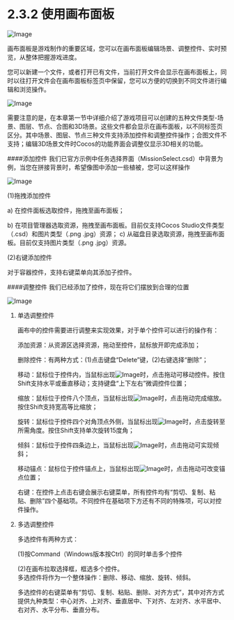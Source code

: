 # 2.3.2 使用画布面板


![Image](res/image042.png)

画布面板是游戏制作的重要区域，您可以在画布面板编辑场景、调整控件、实时预览，从整体把握游戏进度。

您可以新建一个文件，或者打开已有文件，当前打开文件会显示在画布面板上，同时以往打开文件会在画布面板标签页中保留，您可以方便的切换到不同文件进行编辑和浏览操作。

![Image](res/image043.png)

需要注意的是，在本章第一节中详细介绍了游戏项目可以创建的五种文件类型-场景、图层、节点、合图和3D场景。这些文件都会显示在画布面板，以不同标签页区分。其中场景、图层、节点三种文件支持添加控件和调整控件操作；合图文件不支持；编辑3D场景文件时Cocos的功能界面会调整仅显示3D相关的功能。

####添加控件
我们已官方示例中任务选择界面（MissionSelect.csd）中背景为例，当您在拼接背景时，希望像图中添加一些植被，您可以这样操作

![Image](res/image130.gif)

(1)拖拽添加控件

a) 在控件面板选取控件，拖拽至画布面板；

b) 在项目管理器选取资源，拖拽至画布面板。目前仅支持Cocos Studio文件类型（.csd）和图片类型（.png .jpg）资源；
c) 从磁盘目录选取资源，拖拽至画布面板。目前仅支持图片类型（.png .jpg）资源。 

(2)右键添加控件
    
对于容器控件，支持右键菜单向其添加子控件。 

####调整控件
我们已经添加了控件，现在将它们摆放到合理的位置

![Image](res/image131.gif)

1. 单选调整控件

	画布中的控件需要进行调整来实现效果，对于单个控件可以进行的操作有：

	添加资源：从资源区选择资源，拖动至控件，鼠标放开即完成添加；

	删除控件：有两种方式：(1)点击键盘“Delete”键，(2)右键选择“删除”；

	移动：鼠标位于控件内，当鼠标出现![Image](res/image044.png)时，点击拖动可移动控件。按住Shift支持水平或垂直移动；支持键盘“上下左右”微调控件位置；     

	缩放：鼠标位于控件八个顶点，当鼠标出现![Image](res/image045.png)时，点击拖动完成缩放。按住Shift支持宽高等比缩放；

	旋转：鼠标位于控件四个对角顶点外侧，当鼠标出现![Image](res/image046.png)时，点击旋转至所需角度。按住Shift支持单次旋转15度角；

	倾斜：鼠标位于控件四条边上，当鼠标出现![Image](res/image047.png)时，点击拖动可实现倾斜；

	移动锚点：鼠标位于控件锚点上，当鼠标出现![Image](res/image048.png)时，点击拖动可改变锚点位置；

	右键：在控件上点击右键会展示右键菜单，所有控件均有“剪切、复制、粘贴、删除”四个基础项。不同控件在基础项下方还有不同的特殊项，可以对控件操作。 



2. 多选调整控件

	多选控件有两种方式：

	(1)按Command（Windows版本按Ctrl）的同时单击多个控件

	(2)在画布拉取选择框，框选多个控件。    
 	多选控件将作为一个整体操作：删除、移动、缩放、旋转、倾斜。    

 	多选控件的右键菜单有“剪切、复制、粘贴、删除、对齐方式”，其中对齐方式提供九种类型：中心对齐、上对齐、垂直居中、下对齐、左对齐、水平居中、右对齐、水平分布、垂直分布。 
